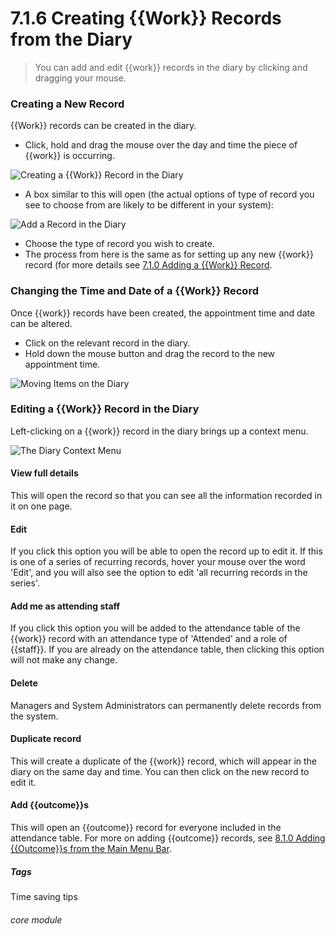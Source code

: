 # 7.1.6  <i class="fas fa-hammer"></i>  Creating {{Work}} Records from the Diary

> You can add and edit {{work}} records in the diary by clicking and dragging your mouse.



### Creating a New Record

{{Work}} records can be created in the diary. 

- Click, hold and drag the mouse over the day and time the piece of {{work}} is occurring. 

![Creating a {{Work}} Record in the Diary](7.1.6a.png)

- A box similar to this will open (the actual options of type of record you see to choose from are likely to be different in your system):

![Add a Record in the Diary](37a.png)

- Choose the type of record you wish to create. 
- The process from here is the same as for setting up any new {{work}} record (for more details see [7.1.0 Adding a {{Work}} Record](/help/index/p/7.1.0).

### Changing the Time and Date of a {{Work}} Record

Once {{work}} records have been created, the appointment time and date can be altered. 
- Click on the relevant record in the diary. 
- Hold down the mouse button and drag the record to the new appointment time.

![Moving Items on the Diary](37b.png)

### Editing a {{Work}} Record in the Diary

Left-clicking on a {{work}} record in the diary brings up a context menu. 

![The Diary Context Menu](7.1.6b.png)

#### View full details

This will open the record so that you can see all the information recorded in it on one page.

#### Edit

If you click this option you will be able to open the record up to edit it. If this is one of a series of recurring records, hover your mouse over the word 'Edit', and you will also see the option to edit 'all recurring records in the series'.

#### Add me as attending staff

If you click this option you will be added to the attendance table of the {{work}} record with an attendance type of 'Attended' and a role of {{staff}}. If you are already on the attendance table, then clicking this option will not make any change. 

#### Delete

Managers and System Administrators can permanently delete records from the system.

#### Duplicate record

This will create a duplicate of the {{work}} record, which will appear in the diary on the same day and time. You can then click on the new record to edit it. 

#### Add {{outcome}}s

This will open an {{outcome}} record for everyone included in the attendance table. For more on adding {{outcome}} records, see [8.1.0 Adding {{Outcome}}s from the Main Menu Bar](/help/index/p/8.1.0).


##### Tags
Time saving tips

###### core module

